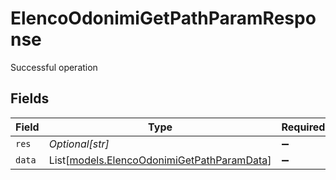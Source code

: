 # ElencoOdonimiGetPathParamResponse

Successful operation


## Fields

| Field                                                                                    | Type                                                                                     | Required                                                                                 | Description                                                                              | Example                                                                                  |
| ---------------------------------------------------------------------------------------- | ---------------------------------------------------------------------------------------- | ---------------------------------------------------------------------------------------- | ---------------------------------------------------------------------------------------- | ---------------------------------------------------------------------------------------- |
| `res`                                                                                    | *Optional[str]*                                                                          | :heavy_minus_sign:                                                                       | N/A                                                                                      | elencoodonimi                                                                            |
| `data`                                                                                   | List[[models.ElencoOdonimiGetPathParamData](../models/elencoodonimigetpathparamdata.md)] | :heavy_minus_sign:                                                                       | N/A                                                                                      |                                                                                          |